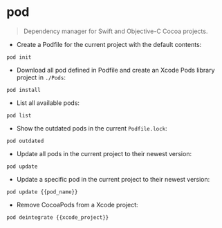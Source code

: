 # pod

> Dependency manager for Swift and Objective-C Cocoa projects.

- Create a Podfile for the current project with the default contents:

`pod init`

- Download all pod defined in Podfile and create an Xcode Pods library project in `./Pods`:

`pod install`

- List all available pods:

`pod list`

- Show the outdated pods in the current `Podfile.lock`:

`pod outdated`

- Update all pods in the current project to their newest version:

`pod update`

- Update a specific pod in the current project to their newest version:

`pod update {{pod_name}}`

- Remove CocoaPods from a Xcode project:

`pod deintegrate {{xcode_project}}`
